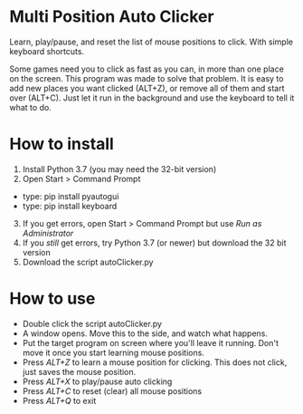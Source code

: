 # Multi Position Auto Clicker
Learn, play/pause, and reset the list of mouse positions to click. With simple keyboard shortcuts.

Some games need you to click as fast as you can, in more than one place on the screen. This program was made to solve that problem. It is easy to add new places you want clicked (ALT+Z), or remove all of them and start over (ALT+C). Just let it run in the background and use the keyboard to tell it what to do.

# How to install
1. Install Python 3.7 (you may need the 32-bit version)
2. Open Start > Command Prompt
  - type: pip install pyautogui
  - type: pip install keyboard
3. If you get errors, open Start > Command Prompt but use *Run as Administrator*
4. If you *still* get errors, try Python 3.7 (or newer) but download the 32 bit version
5. Download the script autoClicker.py

# How to use
- Double click the script autoClicker.py
- A window opens. Move this to the side, and watch what happens.
- Put the target program on screen where you'll leave it running. Don't move it once you start learning mouse positions.
- Press _ALT+Z_ to learn a mouse position for clicking. This does not click, just saves the mouse position.
- Press _ALT+X_ to play/pause auto clicking 
- Press _ALT+C_ to reset (clear) all mouse positions 
- Press _ALT+Q_ to exit
